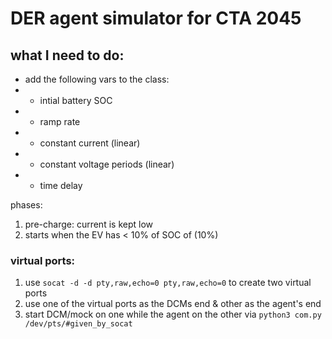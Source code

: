 # DER agent simulator for CTA 2045
## what I need to do:
* add the following vars to the class:
* * intial battery SOC
* * ramp rate
* * constant current (linear)
* * constant voltage periods (linear)
* * time delay

phases:
1. pre-charge: current is kept low
2. starts when the EV has < 10% of SOC of (10%)




### virtual ports:
1. use `socat -d -d pty,raw,echo=0 pty,raw,echo=0` to create two virtual ports
2. use one of the virtual ports as the DCMs end & other as the agent's end
3. start DCM/mock on one while the agent on the other via `python3 com.py /dev/pts/#given_by_socat`
